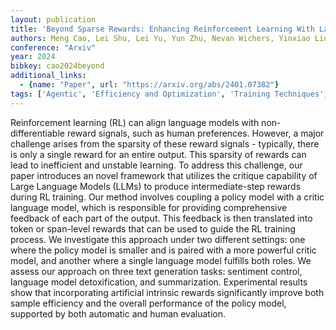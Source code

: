 ```yaml
---
layout: publication
title: 'Beyond Sparse Rewards: Enhancing Reinforcement Learning With Language Model Critique In Text Generation'
authors: Meng Cao, Lei Shu, Lei Yu, Yun Zhu, Nevan Wichers, Yinxiao Liu, Lei Meng
conference: "Arxiv"
year: 2024
bibkey: cao2024beyond
additional_links:
  - {name: "Paper", url: "https://arxiv.org/abs/2401.07382"}
tags: ['Agentic', 'Efficiency and Optimization', 'Training Techniques', 'Tools', 'Reinforcement Learning', 'Language Modeling', 'Applications']
---
```

Reinforcement learning (RL) can align language models with non-differentiable
reward signals, such as human preferences. However, a major challenge arises
from the sparsity of these reward signals - typically, there is only a single
reward for an entire output. This sparsity of rewards can lead to inefficient
and unstable learning. To address this challenge, our paper introduces an novel
framework that utilizes the critique capability of Large Language Models (LLMs)
to produce intermediate-step rewards during RL training. Our method involves
coupling a policy model with a critic language model, which is responsible for
providing comprehensive feedback of each part of the output. This feedback is
then translated into token or span-level rewards that can be used to guide the
RL training process. We investigate this approach under two different settings:
one where the policy model is smaller and is paired with a more powerful critic
model, and another where a single language model fulfills both roles. We assess
our approach on three text generation tasks: sentiment control, language model
detoxification, and summarization. Experimental results show that incorporating
artificial intrinsic rewards significantly improve both sample efficiency and
the overall performance of the policy model, supported by both automatic and
human evaluation.
